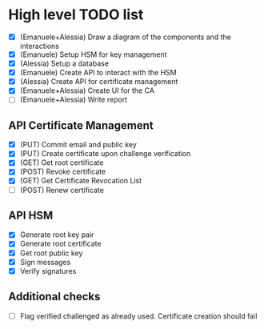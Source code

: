 # High level TODO list
- [x] (Emanuele+Alessia) Draw a diagram of the components and the interactions
- [x] (Emanuele) Setup HSM for key management
- [x] (Alessia) Setup a database
- [x] (Emanuele) Create API to interact with the HSM
- [x] (Alessia) Create API for certificate management
- [x] (Emanuele+Alessia) Create UI for the CA
- [ ] (Emanuele+Alessia) Write report

## API Certificate Management 
- [x] (PUT) Commit email and public key
- [x] (PUT) Create certificate upon challenge verification
- [x] (GET) Get root certificate
- [x] (POST) Revoke certificate
- [x] (GET) Get Certificate Revocation List
- [ ] (POST) Renew certificate

## API HSM
- [x] Generate root key pair
- [x] Generate root certificate
- [x] Get root public key
- [x] Sign messages
- [x] Verify signatures

## Additional checks
- [ ] Flag verified challenged as already used. Certificate creation should fail
